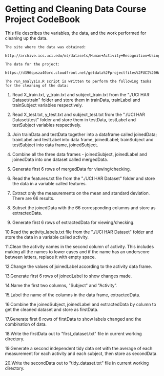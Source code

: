 Getting and Cleaning Data Course Project CodeBook
=================================================

This file describes the variables, the data, and the work performed for cleaning up the data.

    The site where the data was obtained:
  
    http://archive.ics.uci.edu/ml/datasets/Human+Activity+Recognition+Using+Smartphones 

    The data for the project:
    
    https://d396qusza40orc.cloudfront.net/getdata%2Fprojectfiles%2FUCI%20HAR%20Dataset.zip 

    The run_analysis.R script is written to perform the following tasks for the cleaning of the data:
       
1. Read X_train.txt, y_train.txt and subject_train.txt from the "./UCI HAR Dataset/train" folder and store them in trainData, trainLabel and trainSubject variables respectively.

2. Read X_test.txt, y_test.txt and subject_test.txt from the "./UCI HAR Dataset/test" folder and store them in testData, testLabel and testSubject variables respectively.

3. Join trainData and testData together into a dataframe called joinedData; trainLabel and testLabel into data frame, joinedLabel; trainSubject and testSubject into data frame, joinedSubject.
       
4. Combine all the three data frames - joinedSubject, joinedLabel and joinedData into one dataset called mergedData.
 	
5. Generate first 6 rows of mergedData for viewing/checking.
	
6. Read the features.txt file from the "./UCI HAR Dataset" folder and store the data in a variable called features. 
        
7. Extract only the measurements on the mean and standard deviation. There are 66 results. 
        
8. Subset the joinedData with the 66 corresponding columns and store as extractedData.
	
9. Generate first 6 rows of extractedData for viewing/checking.
 
10.Read the activity_labels.txt file from the "./UCI HAR Dataset" folder and store the data in a variable called activity.
        
11.Clean the activity names in the second column of activity.  This includes making all the names to lower cases and if the name has an underscore between letters, replace it with empty space.
        
12.Change the values of joinedLabel according to the activity data frame.

13.Generate first 6 rows of joinedLabel to show changes made.

14.Name the first two columns, "Subject" and "Activity". 

15.Label the name of the columns in the data frame, extractedData.

16.Combine the joinedSubject, joinedLabel and extractedData by column to get the cleaned dataset and store as firstData. 

17.Generate first 6 rows of firstData to show labels changed and the combination of data.

18.Write the firstData out to "first_dataset.txt" file in current working directory.

19.Generate a second independent tidy data set with the average of each measurement for each activity and each subject, then store as secondData.

20.Write the secondData out to "tidy_dataset.txt" file in current working directory.
